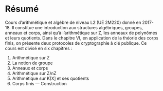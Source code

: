 # Résumé

Cours d’arithmétique et algèbre de niveau L2 (UE 2M220) donné en 2017-18. Il
constitue une introduction aux structures algébriques, groupes, anneaux et
corps, ainsi qu’à l’arithmétique sur Z, les anneaux de polynômes et leurs
quotients. Dans le chapitre VI, en application de la théorie des corps finis,
on présente deux protocoles de cryptographie à clé publique. Ce cours est
divisé en six chapitres :

1. Arithmétique sur Z
2. La notion de groupe
3. Anneaux et corps
4. Arithmétique sur Z/nZ
5. Arithmétique sur K[X] et ses quotients
6. Corps finis — Construction
